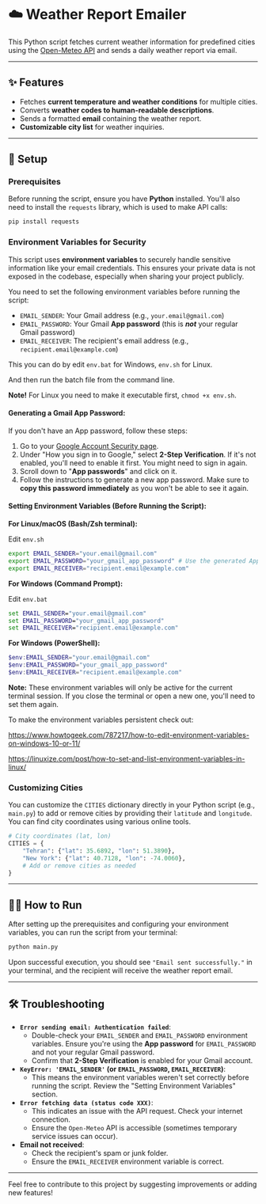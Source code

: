# ☁️ Weather Report Emailer

This Python script fetches current weather information for predefined cities using the [Open-Meteo API](https://open-meteo.com/) and sends a daily weather report via email.

---

## ✨ Features

* Fetches **current temperature and weather conditions** for multiple cities.
* Converts **weather codes to human-readable descriptions**.
* Sends a formatted **email** containing the weather report.
* **Customizable city list** for weather inquiries.

---

## 🚀 Setup

### Prerequisites

Before running the script, ensure you have **Python** installed. You'll also need to install the `requests` library, which is used to make API calls:

```bash
pip install requests
```

### Environment Variables for Security

This script uses **environment variables** to securely handle sensitive information like your email credentials. This ensures your private data is not exposed in the codebase, especially when sharing your project publicly.

You need to set the following environment variables before running the script:

* `EMAIL_SENDER`: Your Gmail address (e.g., `your.email@gmail.com`)
* `EMAIL_PASSWORD`: Your Gmail **App password** (this is ***not*** your regular Gmail password)
* `EMAIL_RECEIVER`: The recipient's email address (e.g., `recipient.email@example.com`)

This you can do by edit `env.bat` for Windows, `env.sh` for Linux.

And then run the batch file from the command line.

**Note!** For Linux you need to make it executable first, `chmod +x env.sh`.

#### Generating a Gmail App Password:

If you don't have an App password, follow these steps:

1.  Go to your [Google Account Security page](https://myaccount.google.com/security).
2.  Under "How you sign in to Google," select **2-Step Verification**. If it's not enabled, you'll need to enable it first. You might need to sign in again.
3.  Scroll down to "**App passwords**" and click on it.
4.  Follow the instructions to generate a new app password. Make sure to **copy this password immediately** as you won't be able to see it again.

#### Setting Environment Variables (Before Running the Script):

**For Linux/macOS (Bash/Zsh terminal):**

Edit `env.sh`

```bash
export EMAIL_SENDER="your.email@gmail.com"
export EMAIL_PASSWORD="your_gmail_app_password" # Use the generated App Password
export EMAIL_RECEIVER="recipient.email@example.com"
```

**For Windows (Command Prompt):**

Edit `env.bat`

```cmd
set EMAIL_SENDER="your.email@gmail.com"
set EMAIL_PASSWORD="your_gmail_app_password"
set EMAIL_RECEIVER="recipient.email@example.com"
```

**For Windows (PowerShell):**

```powershell
$env:EMAIL_SENDER="your.email@gmail.com"
$env:EMAIL_PASSWORD="your_gmail_app_password"
$env:EMAIL_RECEIVER="recipient.email@example.com"
```

**Note:** These environment variables will only be active for the current terminal session. If you close the terminal or open a new one, you'll need to set them again.

To make the environment variables persistent check out:

https://www.howtogeek.com/787217/how-to-edit-environment-variables-on-windows-10-or-11/

https://linuxize.com/post/how-to-set-and-list-environment-variables-in-linux/

### Customizing Cities

You can customize the `CITIES` dictionary directly in your Python script (e.g., `main.py`) to add or remove cities by providing their `latitude` and `longitude`. You can find city coordinates using various online tools.

```python
# City coordinates (lat, lon)
CITIES = {
    "Tehran": {"lat": 35.6892, "lon": 51.3890},
    "New York": {"lat": 40.7128, "lon": -74.0060},
    # Add or remove cities as needed
}
```

---

## 🏃‍♀️ How to Run

After setting up the prerequisites and configuring your environment variables, you can run the script from your terminal:

```bash
python main.py
```

Upon successful execution, you should see `"Email sent successfully."` in your terminal, and the recipient will receive the weather report email.

---

## 🛠️ Troubleshooting

* **`Error sending email: Authentication failed`**:
    * Double-check your `EMAIL_SENDER` and `EMAIL_PASSWORD` environment variables. Ensure you're using the **App password** for `EMAIL_PASSWORD` and not your regular Gmail password.
    * Confirm that **2-Step Verification** is enabled for your Gmail account.
* **`KeyError: 'EMAIL_SENDER'` (or `EMAIL_PASSWORD`, `EMAIL_RECEIVER`)**:
    * This means the environment variables weren't set correctly before running the script. Review the "Setting Environment Variables" section.
* **`Error fetching data (status code XXX)`**:
    * This indicates an issue with the API request. Check your internet connection.
    * Ensure the `Open-Meteo` API is accessible (sometimes temporary service issues can occur).
* **Email not received**:
    * Check the recipient's spam or junk folder.
    * Ensure the `EMAIL_RECEIVER` environment variable is correct.

---

Feel free to contribute to this project by suggesting improvements or adding new features!
